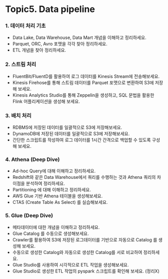 # Topic5. Data pipeline
### 1. 데이터 처리 기초
- Data Lake, Data Warehouse, Data Mart 개념을 이해하고 정리하세요.
- Parquet, ORC, Avro 포맷을 각각 찾아 정리하세요.
- ETL 개념을 찾아 정리하세요.

### 2. 스트림 처리
- FluentBit/FluentD를 활용하여 로그 데이터를 Kinesis Stream에 전송해보세요.
- Kinesis Firehose를 통해 스트림 데이터를 Parquet 포맷으로 변환하여 S3에 저장해 보세요.
- Kinesis Analytics Studio를 통해 Zeppelin을 생성하고, SQL 문법을 활용한 Flink 어플리케이션을 생성해 보세요.

### 3. 배치 처리
- RDBMS에 저장된 데이터를 일괄적으로 S3에 저장해보세요.
- DynamoDB에 저장된 데이터를 일괄적으로 S3에 저장해보세요.
- 간단한 스크립트를 작성하여 로그 데이터를 1시간 간격으로 백업할 수 있도록 구성해 보세요.

### 4. Athena (Deep Dive)
- Ad-hoc Query에 대해 이해하고 정리하세요.
- Redshift와 같은 Data Warehouse에서 쿼리를 수행하는 것과 Athena 쿼리의 차이점을 분석하여 정리하세요.
- Partitioning 에 대해 이해하고 정리하세요.
- AWS Glue 기반 Athena 테이블을 생성해보세요.
- CTAS (Create Table As Select) 를 실습해보세요.

### 5. Glue (Deep Dive)
- 메타데이터에 대한 개념을 이해하고 정리하세요.
- Glue Catalog 를 수동으로 생성해보세요.
- Crawler를 활용하여 S3에 저장된 로그데이터를 기반으로 자동으로 Catalog 를 생성해 보세요.
- 수동으로 생성한 Catalog와 자동으로 생성한 Catalog를 서로 비교하여 정리하세요.
- Glue Studio를 사용하여 시각적으로 ETL 작업을 생성해보세요.
- Glue Studio로 생성한 ETL 작업의 pyspark 스크립트를 확인해 보세요. (정리X)
